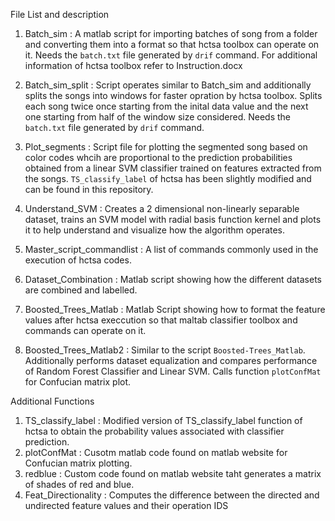 File List and description

1) Batch_sim : A matlab script for importing batches of song from a folder and converting them into a format so that hctsa toolbox can operate on it. Needs the `batch.txt` file generated by `drif` command. For additional information of hctsa toolbox refer to Instruction.docx

2) Batch_sim_split : Script operates similar to Batch_sim and additionally splits the songs into windows for faster opration by hctsa toolbox. Splits each song twice once starting from the inital data value and the next one starting from half of the window size considered. Needs the `batch.txt` file generated by `drif` command.

3) Plot_segments : Script file for plotting the segmented song based on color codes whcih are proportional to the prediction probabilities obtained from a linear SVM classifier trained on features extracted from the songs. ``TS_classify_label`` of hctsa has been slightly modified and can be found in this repository.

4) Understand_SVM : Creates a 2 dimensional non-linearly separable dataset, trains an SVM model with radial basis function kernel and plots it to help understand and visualize how the algorithm operates. 

5) Master_script_commandlist : A list of commands commonly used in the execution of hctsa codes. 

6) Dataset_Combination : Matlab script showing how the different datasets are combined and labelled. 

7) Boosted_Trees_Matlab : Matlab Script showing how to format the feature values after hctsa execcution so that maltab classifier toolbox and commands can operate on it.

8) Boosted_Trees_Matlab2 : Similar to the script `Boosted-Trees_Matlab`. Additionally performs dataset equalization and compares performance of Random Forest Classifier and Linear SVM. Calls function `plotConfMat` for Confucian matrix plot.


Additional Functions

1) TS_classify_label : Modified version of TS_classify_label function of hctsa to obtain the probability values associated with classifier prediction.
2) plotConfMat : Cusotm matlab code found on matlab website for Confucian matrix plotting.
3) redblue : Custom code found on matlab website taht generates a matrix of shades of red and blue.
4) Feat_Directionality : Computes the difference between the directed and undirected feature values and their operation IDS
